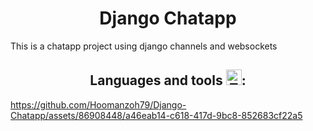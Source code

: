 <h1 align="center">
Django Chatapp
</h1>


 This is a chatapp project using django channels and websockets 

<h2 align="center">
Languages and tools <img src="https://raw.githubusercontent.com/Tarikul-Islam-Anik/Animated-Fluent-Emojis/master/Emojis/Objects/Toolbox.png" alt="Toolbox" width="25" height="25" />:
</h2>




https://github.com/Hoomanzoh79/Django-Chatapp/assets/86908448/a46eab14-c618-417d-9bc8-852683cf22a5

